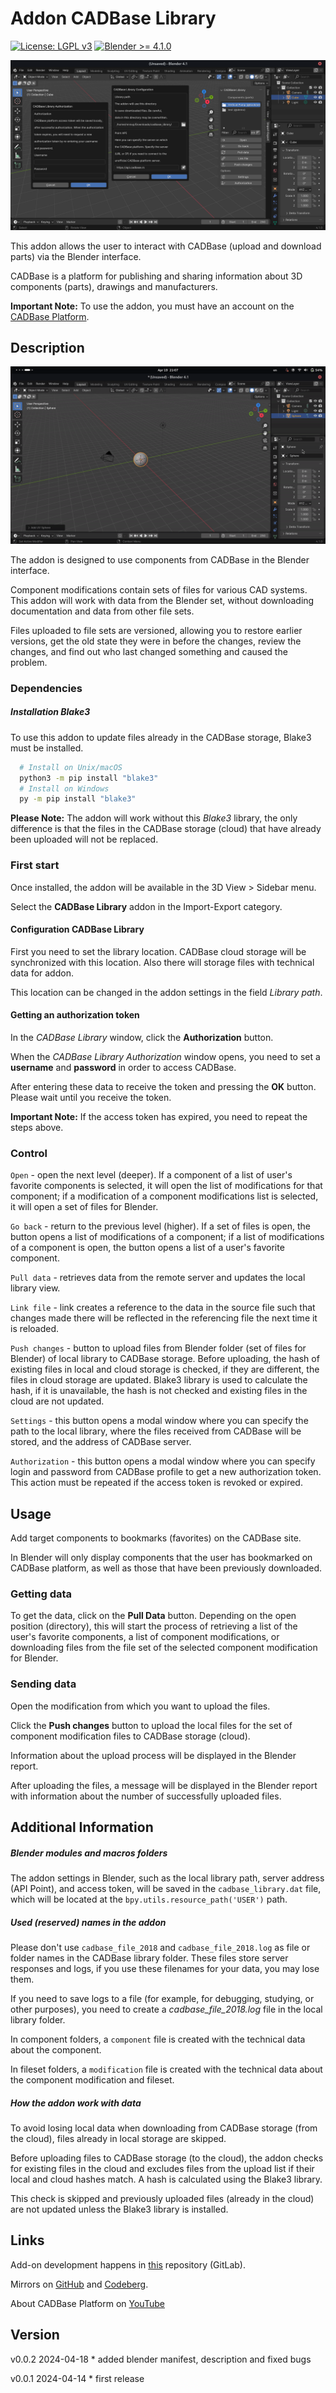 # Addon CADBase Library

[![License: LGPL v3](https://img.shields.io/badge/License-LGPL%20v3-blue.svg)](https://www.gnu.org/licenses/lgpl-3.0)
[![Blender >= 4.1.0](https://img.shields.io/badge/Blender->=4.1.0-gren)](https://blender.org)


![Demonstration of all windows of the CADBase Library add-on.](./Resources/panels_collage.png "All windows of the CADBase Library add-on.")

This addon allows the user to interact with CADBase (upload and download parts) via the Blender interface.

CADBase is a platform for publishing and sharing information about 3D components (parts), drawings and manufacturers.

**Important Note:**  To use the addon, you must have an account on the [CADBase Platform](https://cadbase.rs).

## Description

![how to save a file to a file set of the Sphere component](./Resources/save_and_push.gif)

The addon is designed to use components from CADBase in the Blender interface.

Component modifications contain sets of files for various CAD systems. This addon will work with data from the Blender set, without downloading documentation and data from other file sets.

Files uploaded to file sets are versioned, allowing you to restore earlier versions, get the old state they were in before the changes, review the changes, and find out who last changed something and caused the problem.

### Dependencies

##### Installation Blake3

To use this addon to update files already in the CADBase storage, Blake3 must be installed.

```sh
  # Install on Unix/macOS
  python3 -m pip install "blake3"
  # Install on Windows
  py -m pip install "blake3"
```

**Please Note:** The addon will work without this _Blake3_ library, the only difference is that the files in the CADBase storage (cloud) that have already been uploaded will not be replaced.

### First start

Once installed, the addon will be available in the 3D View > Sidebar menu.

Select the **CADBase Library** addon in the Import-Export category.

#### Configuration CADBase Library

First you need to set the library location. CADBase cloud storage will be synchronized with this location. Also there will storage files with technical data for addon.

This location can be changed in the addon settings in the field _Library path_.

#### Getting an authorization token

In the _CADBase Library_ window, click the **Authorization** button.

When the _CADBase Library Authorization_ window opens, you need to set a **username** and **password** in order to access CADBase.

After entering these data to receive the token and pressing the **OK** button. Please wait until you receive the token.

**Important Note:**  If the access token has expired, you need to repeat the steps above.


### Control

 `Open` - open the next level (deeper). If a component of a list of user's favorite components is selected, it will open the list of modifications for that component; if a modification of a component modifications list is selected, it will open a set of files for Blender.

 `Go back` - return to the previous level (higher). If a set of files is open, the button opens a list of modifications of a component; if a list of modifications of a component is open, the button opens a list of a user's favorite component.

 `Pull data` - retrieves data from the remote server and updates the local library view.

 `Link file` - link creates a reference to the data in the source file such that changes made there will be reflected in the referencing file the next time it is reloaded.

 `Push changes` - button to upload files from Blender folder (set of files for Blender) of local library to CADBase storage. Before uploading, the hash of existing files in local and cloud storage is checked, if they are different, the files in cloud storage are updated. Blake3 library is used to calculate the hash, if it is unavailable, the hash is not checked and existing files in the cloud are not updated.

 `Settings` - this button opens a modal window where you can specify the path to the local library, where the files received from CADBase will be stored, and the address of CADBase server.

 `Authorization` - this button opens a modal window where you can specify login and password from CADBase profile to get a new authorization token. This action must be repeated if the access token is revoked or expired.

## Usage

Add target components to bookmarks (favorites) on the CADBase site.

In Blender will only display components that the user has bookmarked on CADBase platform, as well as those that have been previously downloaded.

### Getting data

To get the data, click on the **Pull Data** button. Depending on the open position (directory), this will start the process of retrieving a list of the user's favorite components, a list of component modifications, or downloading files from the file set of the selected component modification for Blender.

### Sending data

Open the modification from which you want to upload the files.

Click the **Push changes** button to upload the local files for the set of component modification files to CADBase storage (cloud).

Information about the upload process will be displayed in the Blender report.

After uploading the files, a message will be displayed in the Blender report with information about the number of successfully uploaded files.

## Additional Information

##### Blender modules and macros folders

The addon settings in Blender, such as the local library path, server address (API Point), and access token, will be saved in the `cadbase_library.dat` file, which will be located at the `bpy.utils.resource_path('USER')` path.

##### Used (reserved) names in the addon

Please don't use `cadbase_file_2018` and `cadbase_file_2018.log` as file or folder names in the CADBase library folder. These files store server responses and logs, if you use these filenames for your data, you may lose them.

If you need to save logs to a file (for example, for debugging, studying, or other purposes), you need to create a _cadbase_file_2018.log_ file in the local library folder.

In component folders, a `component` file is created with the technical data about the component.

In fileset folders, a `modification` file is created with the technical data about the component modification and fileset.

##### How the addon work with data

To avoid losing local data when downloading from CADBase storage (from the cloud), files already in local storage are skipped.

Before uploading files to CADBase storage (to the cloud), the addon checks for existing files in the cloud and excludes files from the upload list if their local and cloud hashes match. A hash is calculated using the Blake3 library.

This check is skipped and previously uploaded files (already in the cloud) are not updated unless the Blake3 library is installed.

## Links

Add-on development happens in [this](https://gitlab.com/cadbase/cadbaselibrary-blender) repository (GitLab).

Mirrors on [GitHub](https://github.com/mnnxp/cadbaselibrary-blender) and [Codeberg](https://codeberg.org/mnnxp/cadbaselibrary-blender).

About CADBase Platform on [YouTube](https://www.youtube.com/@cadbaseplatform)

## Version

v0.0.2 2024-04-18    * added blender manifest, description and fixed bugs

v0.0.1 2024-04-14    * first release
